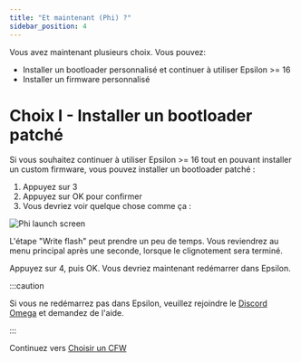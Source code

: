 ```yaml
---
title: "Et maintenant (Phi) ?"
sidebar_position: 4
---
```


Vous avez maintenant plusieurs choix. Vous pouvez:
- Installer un bootloader personnalisé et continuer à utiliser Epsilon >= 16
- Installer un firmware personnalisé
# Choix I - Installer un bootloader patché 

Si vous souhaitez continuer à utiliser Epsilon >= 16 tout en pouvant installer un custom firmware, vous pouvez installer un bootloader patché :
1. Appuyez sur 3
2. Appuyez sur OK pour confirmer
3. Vous devriez voir quelque chose comme ça :

![Phi launch screen](/img/phi-write.png)

L'étape "Write flash" peut prendre un peu de temps. Vous reviendrez au menu principal après une seconde, lorsque le clignotement sera terminé.

Appuyez sur 4, puis OK. Vous devriez maintenant redémarrer dans Epsilon.

:::caution

Si vous ne redémarrez pas dans Epsilon, veuillez rejoindre le [Discord Omega](https://discord.gg/X2TWhh9) et demandez de l'aide.

:::


Continuez vers [Choisir un CFW](/docs/cfw/choose-a-cfw)
